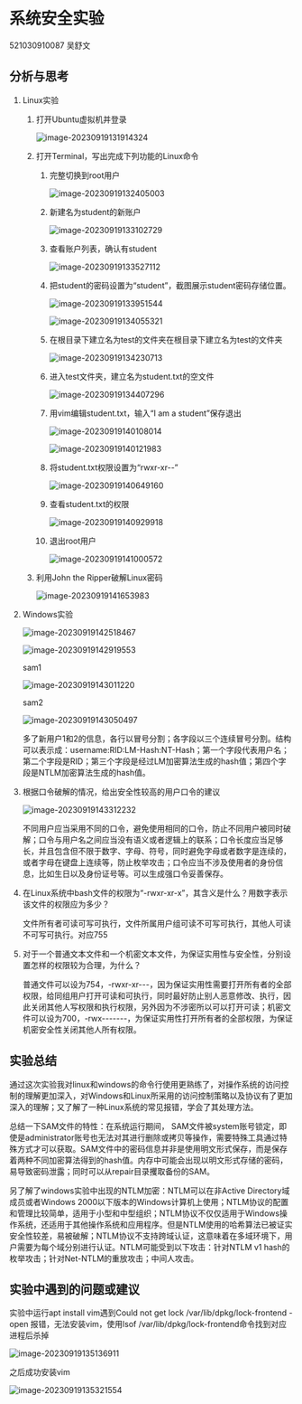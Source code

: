 # 系统安全实验

521030910087 吴舒文

## 分析与思考

1. Linux实验

   1. 打开Ubuntu虚拟机并登录

      ![image-20230919131914324](C:\Users\Administrator\AppData\Roaming\Typora\typora-user-images\image-20230919131914324.png)

   2. 打开Terminal，写出完成下列功能的Linux命令

      1. 完整切换到root用户

         ![image-20230919132405003](C:\Users\Administrator\AppData\Roaming\Typora\typora-user-images\image-20230919132405003.png)

      2. 新建名为student的新账户

         ![image-20230919133102729](C:\Users\Administrator\AppData\Roaming\Typora\typora-user-images\image-20230919133102729.png)

      3. 查看账户列表，确认有student

         ![image-20230919133527112](C:\Users\Administrator\AppData\Roaming\Typora\typora-user-images\image-20230919133527112.png)

      4. 把student的密码设置为“student”，截图展示student密码存储位置。

         ![image-20230919133951544](C:\Users\Administrator\AppData\Roaming\Typora\typora-user-images\image-20230919133951544.png)

         ![image-20230919134055321](C:\Users\Administrator\AppData\Roaming\Typora\typora-user-images\image-20230919134055321.png)

      5. 在根目录下建立名为test的文件夹在根目录下建立名为test的文件夹

         ![image-20230919134230713](C:\Users\Administrator\AppData\Roaming\Typora\typora-user-images\image-20230919134230713.png)

      6. 进入test文件夹，建立名为student.txt的空文件

         ![image-20230919134407296](C:\Users\Administrator\AppData\Roaming\Typora\typora-user-images\image-20230919134407296.png)

      7. 用vim编辑student.txt，输入“I am a student”保存退出

         ![image-20230919140108014](C:\Users\Administrator\AppData\Roaming\Typora\typora-user-images\image-20230919140108014.png)

         ![image-20230919140121983](C:\Users\Administrator\AppData\Roaming\Typora\typora-user-images\image-20230919140121983.png)

      8. 将student.txt权限设置为“rwxr-xr--”

         ![image-20230919140649160](C:\Users\Administrator\AppData\Roaming\Typora\typora-user-images\image-20230919140649160.png)

      9. 查看student.txt的权限

         ![image-20230919140929918](C:\Users\Administrator\AppData\Roaming\Typora\typora-user-images\image-20230919140929918.png)

      10. 退出root用户

          ![image-20230919141000572](C:\Users\Administrator\AppData\Roaming\Typora\typora-user-images\image-20230919141000572.png)

   3. 利用John the Ripper破解Linux密码

      ![image-20230919141653983](C:\Users\Administrator\AppData\Roaming\Typora\typora-user-images\image-20230919141653983.png)

2. Windows实验

   ![image-20230919142518467](C:\Users\Administrator\AppData\Roaming\Typora\typora-user-images\image-20230919142518467.png)

   ![image-20230919142919553](C:\Users\Administrator\AppData\Roaming\Typora\typora-user-images\image-20230919142919553.png)

   sam1

   ![image-20230919143011220](C:\Users\Administrator\AppData\Roaming\Typora\typora-user-images\image-20230919143011220.png)

   sam2

   ![image-20230919143050497](C:\Users\Administrator\AppData\Roaming\Typora\typora-user-images\image-20230919143050497.png)

   多了新用户1和2的信息，各行以冒号分割；各字段以三个连续冒号分割。结构可以表示成：username:RID:LM-Hash:NT-Hash；第一个字段代表用户名；第二个字段是RID；第三个字段是经过LM加密算法生成的hash值；第四个字段是NTLM加密算法生成的hash值。

3. 根据口令破解的情况，给出安全性较高的用户口令的建议

   ![image-20230919143312232](C:\Users\Administrator\AppData\Roaming\Typora\typora-user-images\image-20230919143312232.png)

   不同用户应当采用不同的口令，避免使用相同的口令，防止不同用户被同时破解；口令与用户名之间应当没有语义或者逻辑上的联系；口令长度应当足够长，并且包含但不限于数字、字母、符号，同时避免字母或者数字是连续的，或者字母在键盘上连续等，防止枚举攻击；口令应当不涉及使用者的身份信息，比如生日以及身份证号等。可以生成强口令妥善保存。

4. 在Linux系统中bash文件的权限为“-rwxr-xr-x”，其含义是什么？用数字表示该文件的权限应为多少？

   文件所有者可读可写可执行，文件所属用户组可读不可写可执行，其他人可读不可写可执行。对应755

5. 对于一个普通文本文件和一个机密文本文件，为保证实用性与安全性，分别设置怎样的权限较为合理，为什么？

   普通文件可以设为754，-rwxr-xr---，因为保证实用性需要打开所有者的全部权限，给同组用户打开可读和可执行，同时最好防止别人恶意修改、执行，因此关闭其他人写权限和执行权限，另外因为不涉密所以可以打开可读；机密文件可以设为700，-rwx-------，为保证实用性打开所有者的全部权限，为保证机密安全性关闭其他人所有权限。

## 实验总结

通过这次实验我对linux和windows的命令行使用更熟练了，对操作系统的访问控制的理解更加深入，对Windows和Linux所采用的访问控制策略以及协议有了更加深入的理解；又了解了一种Linux系统的常见报错，学会了其处理方法。

总结一下SAM文件的特性：在系统运行期间， SAM文件被system账号锁定，即使是administrator账号也无法对其进行删除或拷贝等操作，需要特殊工具通过特殊方式才可以获取。SAM文件中的密码信息并非是使用明文形式保存，而是保存着两种不同加密算法得到的hash值。内存中可能会出现以明文形式存储的密码，易导致密码泄露；同时可以从repair目录攫取备份的SAM。

另了解了windows实验中出现的NTLM加密：NTLM可以在非Active Directory域成员或者Windows 2000以下版本的Windows计算机上使用；NTLM协议的配置和管理比较简单，适用于小型和中型组织；NTLM协议不仅仅适用于Windows操作系统，还适用于其他操作系统和应用程序。但是NTLM使用的哈希算法已被证实安全性较差，易被破解；NTLM协议不支持跨域认证，这意味着在多域环境下，用户需要为每个域分别进行认证。NTLM可能受到以下攻击：针对NTLM v1 hash的枚举攻击；针对Net-NTLM的重放攻击；中间人攻击。

## 实验中遇到的问题或建议

实验中运行apt install vim遇到Could not get lock /var/lib/dpkg/lock-frontend - open 报错，无法安装vim，使用lsof /var/lib/dpkg/lock-frontend命令找到对应进程后杀掉

![image-20230919135136911](C:\Users\Administrator\AppData\Roaming\Typora\typora-user-images\image-20230919135136911.png)

之后成功安装vim

![image-20230919135321554](C:\Users\Administrator\AppData\Roaming\Typora\typora-user-images\image-20230919135321554.png)

